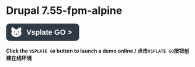 # Drupal 7.55-fpm-alpine

<a href="https://www.vsplate.com/?docker-compose=https://github.com/vsplate/dcenvs/drupal/7.55-fpm-alpine"><img alt="VSPLATE GO" src="https://raw.githubusercontent.com/vsplate/images/master/vsgo_btn.png" width="200px"></a>

**Click the `VSPLATE GO` button to launch a demo online / 点击`VSPLATE GO`按钮创建在线环境**